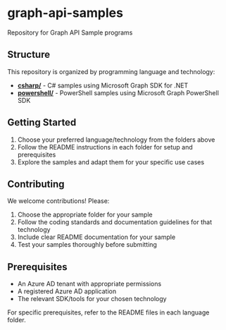 # graph-api-samples
Repository for Graph API Sample programs

## Structure

This repository is organized by programming language and technology:

- **[csharp/](./csharp/)** - C# samples using Microsoft Graph SDK for .NET
- **[powershell/](./powershell/)** - PowerShell samples using Microsoft Graph PowerShell SDK

## Getting Started

1. Choose your preferred language/technology from the folders above
2. Follow the README instructions in each folder for setup and prerequisites
3. Explore the samples and adapt them for your specific use cases

## Contributing

We welcome contributions! Please:
1. Choose the appropriate folder for your sample
2. Follow the coding standards and documentation guidelines for that technology
3. Include clear README documentation for your sample
4. Test your samples thoroughly before submitting

## Prerequisites

- An Azure AD tenant with appropriate permissions
- A registered Azure AD application
- The relevant SDK/tools for your chosen technology

For specific prerequisites, refer to the README files in each language folder.
